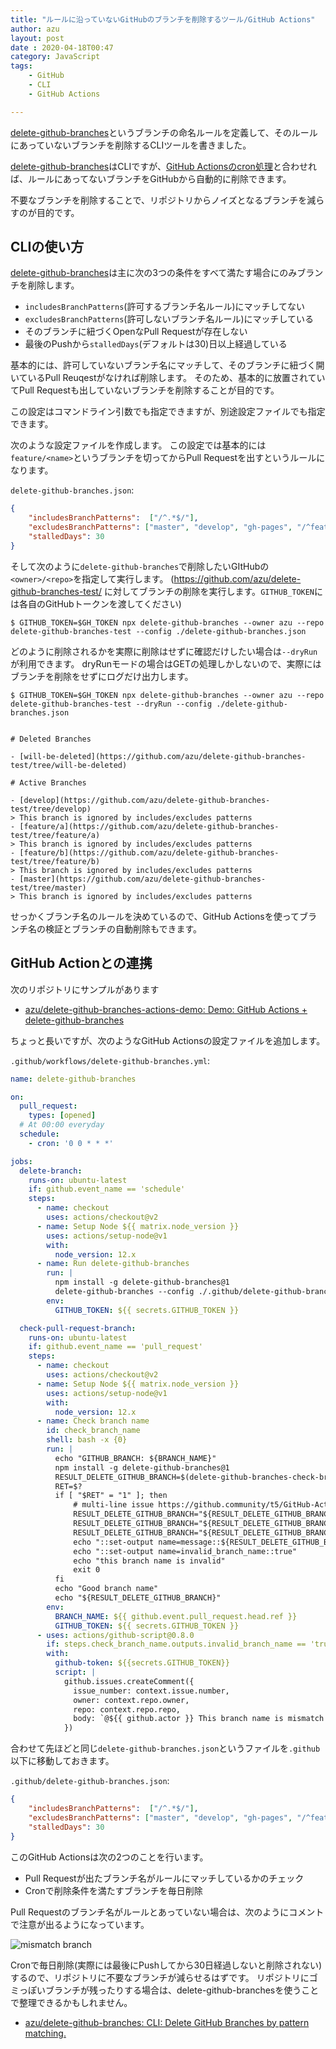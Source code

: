```yaml
---
title: "ルールに沿っていないGitHubのブランチを削除するツール/GitHub Actions"
author: azu
layout: post
date : 2020-04-18T00:47
category: JavaScript
tags:
    - GitHub
    - CLI
    - GitHub Actions

---
```


[delete-github-branches](https://github.com/azu/delete-github-branches)というブランチの命名ルールを定義して、そのルールにあっていないブランチを削除するCLIツールを書きました。

[delete-github-branches](https://github.com/azu/delete-github-branches)はCLIですが、[GitHub Actionsのcron処理](https://help.github.com/en/actions/reference/workflow-syntax-for-github-actions#onschedule)と合わせれば、ルールにあってないブランチをGitHubから自動的に削除できます。

不要なブランチを削除することで、リポジトリからノイズとなるブランチを減らすのが目的です。

## CLIの使い方

[delete-github-branches](https://github.com/azu/delete-github-branches)は主に次の3つの条件をすべて満たす場合にのみブランチを削除します。

- `includesBranchPatterns`(許可するブランチ名ルール)にマッチしてない
- `excludesBranchPatterns`(許可しないブランチ名ルール)にマッチしている
- そのブランチに紐づくOpenなPull Requestが存在しない
- 最後のPushから`stalledDays`(デフォルトは30)日以上経過している

基本的には、許可していないブランチ名にマッチして、そのブランチに紐づく開いているPull Reuqestがなければ削除します。
そのため、基本的に放置されていてPull Requestも出していないブランチを削除することが目的です。

この設定はコマンドライン引数でも指定できますが、別途設定ファイルでも指定できます。

次のような設定ファイルを作成します。
この設定では基本的には`feature/<name>`というブランチを切ってからPull Requestを出すというルールになります。

`delete-github-branches.json`:
```json
{
    "includesBranchPatterns":  ["/^.*$/"],
    "excludesBranchPatterns": ["master", "develop", "gh-pages", "/^feature\/.*$/"],
    "stalledDays": 30
}
```

そして次のように`delete-github-branches`で削除したいGItHubの`<owner>/<repo>`を指定して実行します。
(https://github.com/azu/delete-github-branches-test/ に対してブランチの削除を実行します。`GITHUB_TOKEN`には各自のGitHubトークンを渡してください)

```
$ GITHUB_TOKEN=$GH_TOKEN npx delete-github-branches --owner azu --repo delete-github-branches-test --config ./delete-github-branches.json
```

どのように削除されるかを実際に削除はせずに確認だけしたい場合は`--dryRun`が利用できます。
dryRunモードの場合はGETの処理しかしないので、実際にはブランチを削除をせずにログだけ出力します。

```
$ GITHUB_TOKEN=$GH_TOKEN npx delete-github-branches --owner azu --repo delete-github-branches-test --dryRun --config ./delete-github-branches.json


# Deleted Branches

- [will-be-deleted](https://github.com/azu/delete-github-branches-test/tree/will-be-deleted)

# Active Branches

- [develop](https://github.com/azu/delete-github-branches-test/tree/develop)
> This branch is ignored by includes/excludes patterns
- [feature/a](https://github.com/azu/delete-github-branches-test/tree/feature/a)
> This branch is ignored by includes/excludes patterns
- [feature/b](https://github.com/azu/delete-github-branches-test/tree/feature/b)
> This branch is ignored by includes/excludes patterns
- [master](https://github.com/azu/delete-github-branches-test/tree/master)
> This branch is ignored by includes/excludes patterns
```

せっかくブランチ名のルールを決めているので、GitHub Actionsを使ってブランチ名の検証とブランチの自動削除もできます。

## GitHub Actionとの連携

次のリポジトリにサンプルがあります

- [azu/delete-github-branches-actions-demo: Demo: GitHub Actions + delete-github-branches](https://github.com/azu/delete-github-branches-actions-demo) 

ちょっと長いですが、次のようなGitHub Actionsの設定ファイルを追加します。

`.github/workflows/delete-github-branches.yml`:
```yml
name: delete-github-branches

on:
  pull_request:
    types: [opened]
  # At 00:00 everyday
  schedule:
    - cron: '0 0 * * *'

jobs:
  delete-branch:
    runs-on: ubuntu-latest
    if: github.event_name == 'schedule'
    steps:
      - name: checkout
        uses: actions/checkout@v2
      - name: Setup Node ${{ matrix.node_version }}
        uses: actions/setup-node@v1
        with:
          node_version: 12.x
      - name: Run delete-github-branches
        run: |
          npm install -g delete-github-branches@1
          delete-github-branches --config ./.github/delete-github-branches.json
        env:
          GITHUB_TOKEN: ${{ secrets.GITHUB_TOKEN }}

  check-pull-request-branch:
    runs-on: ubuntu-latest
    if: github.event_name == 'pull_request'
    steps:
      - name: checkout
        uses: actions/checkout@v2
      - name: Setup Node ${{ matrix.node_version }}
        uses: actions/setup-node@v1
        with:
          node_version: 12.x
      - name: Check branch name
        id: check_branch_name
        shell: bash -x {0}
        run: |
          echo "GITHUB_BRANCH: ${BRANCH_NAME}"
          npm install -g delete-github-branches@1
          RESULT_DELETE_GITHUB_BRANCH=$(delete-github-branches-check-branch-name --config ./.github/delete-github-branches.json "${BRANCH_NAME}")
          RET=$?
          if [ "$RET" = "1" ]; then
              # multi-line issue https://github.community/t5/GitHub-Actions/set-output-Truncates-Multiline-Strings/td-p/37870
              RESULT_DELETE_GITHUB_BRANCH="${RESULT_DELETE_GITHUB_BRANCH//'%'/'%25'}"
              RESULT_DELETE_GITHUB_BRANCH="${RESULT_DELETE_GITHUB_BRANCH//$'\n'/'%0A'}"
              RESULT_DELETE_GITHUB_BRANCH="${RESULT_DELETE_GITHUB_BRANCH//$'\r'/'%0D'}"
              echo "::set-output name=message::${RESULT_DELETE_GITHUB_BRANCH}"
              echo "::set-output name=invalid_branch_name::true"
              echo "this branch name is invalid"
              exit 0
          fi
          echo "Good branch name"
          echo "${RESULT_DELETE_GITHUB_BRANCH}"
        env:
          BRANCH_NAME: ${{ github.event.pull_request.head.ref }}
          GITHUB_TOKEN: ${{ secrets.GITHUB_TOKEN }}
      - uses: actions/github-script@0.8.0
        if: steps.check_branch_name.outputs.invalid_branch_name == 'true'
        with:
          github-token: ${{secrets.GITHUB_TOKEN}}
          script: |
            github.issues.createComment({
              issue_number: context.issue.number,
              owner: context.repo.owner,
              repo: context.repo.repo,
              body: `@${{ github.actor }} This branch name is mismatch branch naming rule.<br/><pre>${{steps.check_branch_name.outputs.message}}</pre>`
            })
```

合わせて先ほどと同じ`delete-github-branches.json`というファイルを`.github`以下に移動しておきます。

`.github/delete-github-branches.json`:
```json
{
    "includesBranchPatterns":  ["/^.*$/"],
    "excludesBranchPatterns": ["master", "develop", "gh-pages", "/^feature\/.*$/"],
    "stalledDays": 30
}
```

このGitHub Actionsは次の2つのことを行います。

- Pull Requestが出たブランチ名がルールにマッチしているかのチェック
- Cronで削除条件を満たすブランチを毎日削除

Pull Requestのブランチ名がルールとあっていない場合は、次のようにコメントで注意が出るようになっています。

![mismatch branch](https://efcl.info/wp-content/uploads/2020/04/18-1587139685.png)

Cronで毎日削除(実際には最後にPushしてから30日経過しないと削除されない)するので、リポジトリに不要なブランチが減らせるはずです。
リポジトリにゴミっぽいブランチが残ったりする場合は、delete-github-branchesを使うことで整理できるかもしれません。

- [azu/delete-github-branches: CLI: Delete GitHub Branches by pattern matching.](https://github.com/azu/delete-github-branches)
